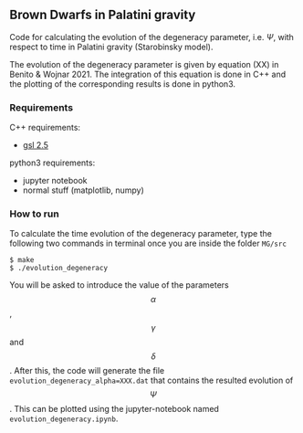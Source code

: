 ## Brown Dwarfs in Palatini gravity

Code for calculating the evolution of the degeneracy parameter, i.e. $\Psi$, with respect to time in Palatini gravity (Starobinsky model).

The evolution of the degeneracy parameter is given by equation (XX) in Benito & Wojnar 2021. The integration of this equation is done in C++ and the plotting of the corresponding results is done in python3.


### Requirements

C++ requirements:
- [gsl 2.5](https://www.gnu.org/software/gsl/)

python3 requirements:
- jupyter notebook
- normal stuff (matplotlib, numpy)

### How to run
To calculate the time evolution of the degeneracy parameter, type the following two commands in terminal once you are inside the folder `MG/src`
```
$ make
$ ./evolution_degeneracy
```
You will be asked to introduce the value of the parameters $$\alpha$$, $$\gamma$$ and $$\delta$$.
After this, the code will generate the file `evolution_degeneracy_alpha=XXX.dat` that contains the resulted evolution of $$\Psi$$. This can be plotted using the jupyter-notebook named `evolution_degeneracy.ipynb`.
